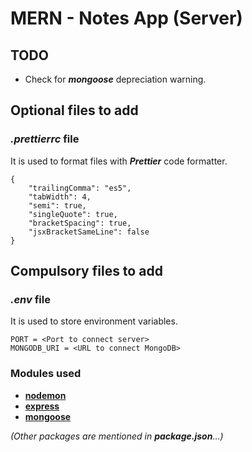 # MERN - Notes App (Server)

## TODO

-   Check for **_mongoose_** depreciation warning.

## Optional files to add

### _.prettierrc_ file

It is used to format files with **_Prettier_** code formatter.

    {
        "trailingComma": "es5",
        "tabWidth": 4,
        "semi": true,
        "singleQuote": true,
        "bracketSpacing": true,
        "jsxBracketSameLine": false
    }

## Compulsory files to add

### _.env_ file

It is used to store environment variables.

    PORT = <Port to connect server>
    MONGODB_URI = <URL to connect MongoDB>

### Modules used

-   **[nodemon](https://nodemon.io/)**
-   **[express](https://expressjs.com/)**
-   **[mongoose](https://mongoosejs.com)**

_(Other packages are mentioned in **package.json**...)_
